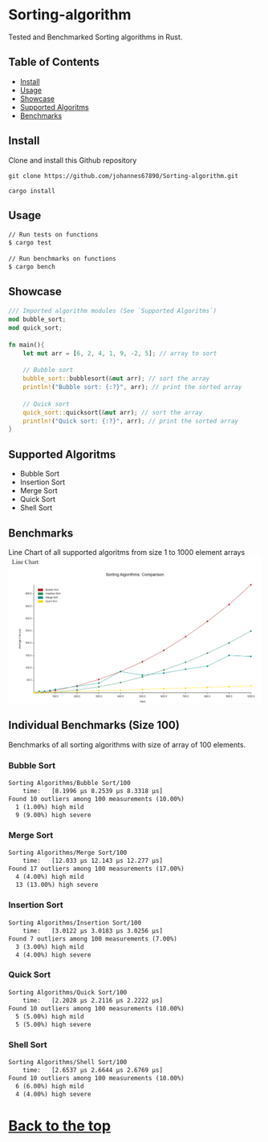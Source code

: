 # Sorting-algorithm

Tested and Benchmarked Sorting algorithms in Rust.

## Table of Contents

- [Install](#install)
- [Usage](#usage)
- [Showcase](#showcase)
- [Supported Algoritms](#supported-algoritms)
- [Benchmarks](#benchmarks)

## Install
Clone and install this Github repository
```git 
git clone https://github.com/johannes67890/Sorting-algorithm.git
```
```
cargo install
```
## Usage
```
// Run tests on functions
$ cargo test

// Run benchmarks on functions
$ cargo bench
```

## Showcase
```rust
/// Imported algorithm modules (See `Supported Algoritms`)
mod bubble_sort;
mod quick_sort;

fn main(){
    let mut arr = [6, 2, 4, 1, 9, -2, 5]; // array to sort

    // Bubble sort
    bubble_sort::bubblesort(&mut arr); // sort the array
    println!("Bubble sort: {:?}", arr); // print the sorted array

    // Quick sort
    quick_sort::quicksort(&mut arr); // sort the array
    println!("Quick sort: {:?}", arr); // print the sorted array
}
```
## Supported Algoritms
- Bubble Sort 
- Insertion Sort
- Merge Sort
- Quick Sort
- Shell Sort
## Benchmarks
Line Chart of all supported algoritms from size 1 to 1000 element arrays
![Benchmark Image](./assets/1to1000SizeBench.PNG)
## Individual Benchmarks (Size 100)
Benchmarks of all sorting algorithms with size of array of 100 elements. 
### Bubble Sort
```
Sorting Algorithms/Bubble Sort/100
    time:   [8.1996 µs 8.2539 µs 8.3318 µs]
Found 10 outliers among 100 measurements (10.00%)
  1 (1.00%) high mild
  9 (9.00%) high severe
```
### Merge Sort
```
Sorting Algorithms/Merge Sort/100
    time:   [12.033 µs 12.143 µs 12.277 µs]
Found 17 outliers among 100 measurements (17.00%)
  4 (4.00%) high mild
  13 (13.00%) high severe
```
### Insertion Sort
```
Sorting Algorithms/Insertion Sort/100
    time:   [3.0122 µs 3.0183 µs 3.0256 µs]
Found 7 outliers among 100 measurements (7.00%)
  3 (3.00%) high mild
  4 (4.00%) high severe
```
### Quick Sort
```
Sorting Algorithms/Quick Sort/100
    time:   [2.2028 µs 2.2116 µs 2.2222 µs]
Found 10 outliers among 100 measurements (10.00%)
  5 (5.00%) high mild
  5 (5.00%) high severe
```
### Shell Sort
```
Sorting Algorithms/Shell Sort/100
    time:   [2.6537 µs 2.6644 µs 2.6769 µs]
Found 10 outliers among 100 measurements (10.00%)
  6 (6.00%) high mild
  4 (4.00%) high severe
```
# [Back to the top](#sorting-algorithm)
